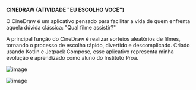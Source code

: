 **CINEDRAW (ATIVIDADE "EU ESCOLHO VOCÊ")**

O CineDraw é um aplicativo pensado para facilitar a vida de quem enfrenta aquela dúvida clássica: "Qual filme assistir?" 

A principal função do CineDraw é realizar sorteios aleatórios de filmes, tornando o processo de escolha rápido, divertido e descomplicado. Criado usando Kotlin e Jetpack Compose, esse aplicativo representa minha evolução e aprendizado como aluno do Instituto Proa.

![image](https://github.com/user-attachments/assets/1a97f77a-ccb3-4374-93a6-808de148cbd1)

![image](https://github.com/user-attachments/assets/03df786c-b6ab-4288-8ee9-e4baa079e756)

